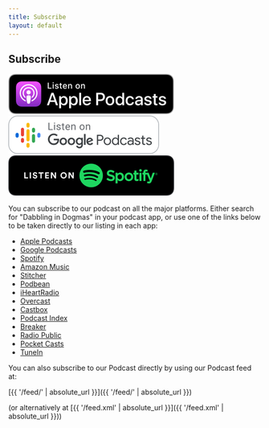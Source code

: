 ```yaml
---
title: Subscribe
layout: default
---
```


## Subscribe

![Apple Podcasts](/assets/img/listen/US_UK_Apple_Podcasts_Listen_Badge_RGB.svg)
![Google Podcasts](/assets/img/listen/EN_Google_Podcasts_Badge.svg)
![Spotify](/assets/img/listen/spotify-podcast-badge-blk-grn-165x40.svg)

You can subscribe to our podcast on all the major platforms. Either search for "Dabbling in Dogmas" in your podcast app, or use one of the links below to be taken directly to our listing in each app:

- [Apple Podcasts](#)
- [Google Podcasts](#)
- [Spotify](#)
- [Amazon Music](#)
- [Stitcher](#)
- [Podbean](#)
- [iHeartRadio](#)
- [Overcast](#)
- [Castbox](#)
- [Podcast Index](#)
- [Breaker](#)
- [Radio Public](#)
- [Pocket Casts](#)
- [TuneIn](#)

You can also subscribe to our Podcast directly by using our Podcast feed at:

[{{ '/feed/' | absolute_url }}]({{ '/feed/' | absolute_url }})

(or alternatively at [{{ '/feed.xml' | absolute_url }}]({{ '/feed.xml' | absolute_url }}))
